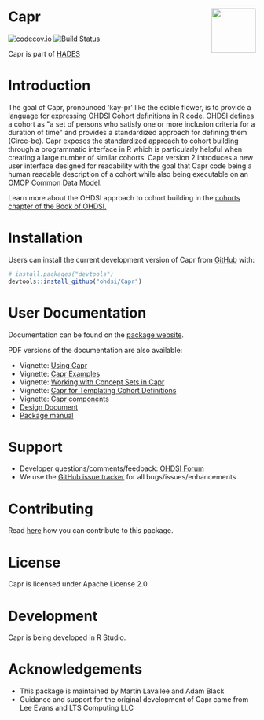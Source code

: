# Capr <a href="https://ohdsi.github.io/Capr/"><img src="man/figures/logo.png" align="right" height="90"/></a>

<!-- badges: start -->

[![codecov.io](https://codecov.io/github/OHDSI/Capr/coverage.svg?branch=main)](https://app.codecov.io/gh/OHDSI/Capr?branch=main) [![Build Status](https://github.com/OHDSI/Capr/workflows/R-CMD-check/badge.svg)](https://github.com/OHDSI/Capr/actions?query=workflow%3AR-CMD-check)

<!-- badges: end -->

Capr is part of [HADES](https://ohdsi.github.io/Hades/)

# Introduction

The goal of Capr, pronounced 'kay-pr' like the edible flower, is to provide a language for expressing OHDSI Cohort definitions in R code. OHDSI defines a cohort as "a set of persons who satisfy one or more inclusion criteria for a duration of time" and provides a standardized approach for defining them (Circe-be). Capr exposes the standardized approach to cohort building through a programmatic interface in R which is particularly helpful when creating a large number of similar cohorts. Capr version 2 introduces a new user interface designed for readability with the goal that Capr code being a human readable description of a cohort while also being executable on an OMOP Common Data Model.

Learn more about the OHDSI approach to cohort building in the [cohorts chapter of the Book of OHDSI.](https://ohdsi.github.io/TheBookOfOhdsi/Cohorts.html)

# Installation


Users can install the current development version of Capr from [GitHub](https://github.com/) with:

``` r
# install.packages("devtools")
devtools::install_github("ohdsi/Capr")
```


# User Documentation

Documentation can be found on the [package website](https://ohdsi.github.io/Capr/).


PDF versions of the documentation are also available:

-   Vignette: [Using Capr](https://raw.githubusercontent.com/OHDSI/Capr/main/extras/pdf_vignette/Using-Capr.pdf)
-   Vignette: [Capr Examples](https://raw.githubusercontent.com/OHDSI/Capr/main/extras/pdf_vignette/Examples.pdf)
-   Vignette: [Working with Concept Sets in Capr](https://raw.githubusercontent.com/OHDSI/Capr/main/extras/pdf_vignette/Capr-conceptSets.pdf)
-   Vignette: [Capr for Templating Cohort Definitions](https://raw.githubusercontent.com/OHDSI/Capr/main/extras/pdf_vignette/capr_templates.pdf)
-   Vignette: [Capr components](https://raw.githubusercontent.com/OHDSI/Capr/main/extras/pdf_vignette/capr_objects.pdf)
-   [Design Document](https://raw.githubusercontent.com/OHDSI/Capr/main/extras/pdf_vignette/capr_design.pdf)
-   [Package manual](https://raw.githubusercontent.com/OHDSI/Capr/main/extras/Capr.pdf)

# Support

-   Developer questions/comments/feedback: <a href="http://forums.ohdsi.org/c/developers">OHDSI Forum</a>
-   We use the <a href="https://github.com/OHDSI/Capr/issues">GitHub issue tracker</a> for all bugs/issues/enhancements

# Contributing

Read [here](https://ohdsi.github.io/Hades/contribute.html) how you can contribute to this package.

# License

Capr is licensed under Apache License 2.0

# Development

Capr is being developed in R Studio.

# Acknowledgements

-   This package is maintained by Martin Lavallee and Adam Black
-   Guidance and support for the original development of Capr came from Lee Evans and LTS Computing LLC